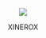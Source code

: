 <p align="center">  
<img src="https://imgur.com/nAhIn3N.gif">
</p>
<p align="center">
    XINEROX </>
